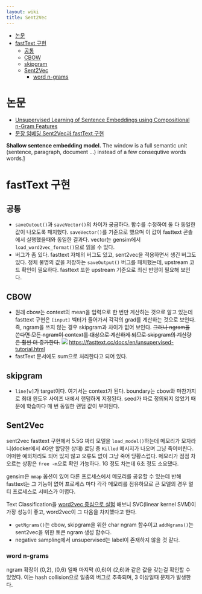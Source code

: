 ```yaml
---
layout: wiki 
title: Sent2Vec
---
```


<!-- TOC -->

- [논문](#논문)
- [fastText 구현](#fasttext-구현)
    - [공통](#공통)
    - [CBOW](#cbow)
    - [skipgram](#skipgram)
    - [Sent2Vec](#sent2vec)
        - [word n-grams](#word-n-grams)

<!-- /TOC -->

# 논문
- [Unsupervised Learning of Sentence Embeddings using Compositional n-Gram Features](https://arxiv.org/abs/1703.02507)  
- [문장 임베딩 Sent2Vec과 fastText 구현](http://docs.likejazz.com/sent2vec/)

**Shallow sentence embedding model.** The window is a full semantic unit (sentence, paragraph, document ...) instead of a few consequtive words words.[1]

[1]: http://ad-publications.informatik.uni-freiburg.de/theses/Bachelor_Jon_Ezeiza_2017_presentation.pdf

# fastText 구현
## 공통
- `saveOutout()`과 `saveVector()`의 차이가 궁금하다. 함수를 수정하여 둘 다 동일한 값이 나오도록 패치했다. `saveVector()`를 기준으로 했으며 이 값이 fasttext 콘솔에서 실행했을때와 동일한 결과다. vector는 gensim에서 `load_word2vec_format()`으로 읽을 수 있다.
- 버그가 좀 있다. fasttext 자체의 버그도 있고, sent2vec을 적용하면서 생긴 버그도 있다. 정체 불명의 값을 저장하는 `saveOutput()` 버그를 패치했는데, upstream 코드 확인이 필요하다. fasttext 또한 upstream 기준으로 최신 반영이 필요해 보인다.

## CBOW
- 원래 cbow는 context의 mean을 입력으로 한 번만 계산하는 것으로 알고 있는데 fasttext 구현은 `[input]` 벡터가 들어가서 각각의 grad를 계산하는 것으로 보인다. 즉, ngram을 쓰지 않는 경우 skipgram과 차이가 없어 보인다. ~~그러나 ngram을 쓴다면 모든 ngram이 context를 대상으로 계산하게 되므로 skipgram의 계산량은 훨씬 더 증가한다.~~
![](https://fasttext.cc/img/cbo_vs_skipgram.png)
<https://fasttext.cc/docs/en/unsupervised-tutorial.html>
- fastText 문서에도 sum으로 처리한다고 되어 있다.

## skipgram
- `line[w]`가 target이다. 여기서는 context가 된다. boundary는 cbow와 마찬가지로 최대 윈도우 사이즈 내에서 랜덤하게 지정된다. seed가 따로 정의되지 않았기 때문에 학습마다 매 번 동일한 랜덤 값이 부여된다.

## Sent2Vec
sent2vec fasttext 구현에서 5.5G 짜리 모델을 `load_model()`하는데 메모리가 모자라니(docker에서 4G만 할당한 상태) 로딩 중 `Killed` 메시지가 나오며 그냥 죽어버린다. 어떠한 예외처리도 되어 있지 않고 오류도 없이 그냥 죽어 당황스럽다. 메모리가 점점 차오르는 상황은 `free -m`으로 확인 가능하다. 1G 정도 차는데 6초 정도 소요됐다.

gensim은 `mmap` 옵션이 있어 다른 프로세스에서 메모리를 공유할 수 있는데 반해 fasttext는 그 기능이 없어 프로세스 마다 각각 메모리를 점유하므로 큰 모델의 경우 멀티 프로세스로 서비스가 어렵다.

Text Classification을 [word2vec 중심으로 실험](http://nadbordrozd.github.io/blog/2016/05/20/text-classification-with-word2vec/) 해보니 SVC(linear kernel SVM)이 가장 성능이 좋고, word2vec이 그 다음을 차지했다고 한다.

- `getNgrams()`는 cbow, skipgram을 위한 char ngram 함수이고 `addNgrams()`는 sent2vec을 위한 토큰 ngram 생성 함수다.
- negative sampling에서 unsupervised는 label이 존재하지 않을 것 같다.

### word n-grams
ngram 확장이 (0,2), (0,6) 일때 마지막 (0,6)이 (2,6)과 같은 값을 갖는걸 확인할 수 있었다. 이는 hash collision으로 일종의 버그로 추측되며, 3 이상일때 문제가 발생한다.